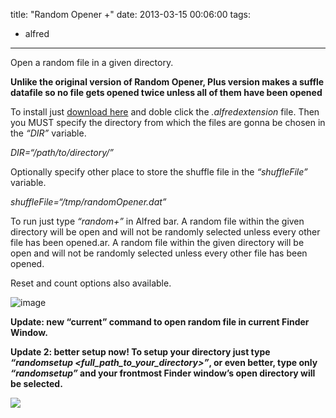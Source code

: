 title: "Random Opener +"
date: 2013-03-15 00:06:00
tags:
- alfred
---

Open a random file in a given directory.

**Unlike the original version of Random Opener, Plus version makes a suffle datafile so no file gets opened twice unless all of them have been opened**

<!-- more -->

To install just [download here](http://dl.dropbox.com/u/6859729/Alfred%20Extensions/Random%20Opener%2B.alfredextension) and doble click the _.alfredextension_ file. Then you MUST specify the directory from which the files are gonna be chosen in the _&ldquo;DIR&rdquo;_ variable.

_DIR=&ldquo;/path/to/directory/&rdquo;_

Optionally specify other place to store the shuffle file in the _&ldquo;shuffleFile&rdquo;_ variable.

_shuffleFile=&ldquo;/tmp/randomOpener.dat&rdquo;_

To run just type _&ldquo;random+&rdquo;_ in Alfred bar. A random file within the given directory will be open and will not be randomly selected unless every other file has been opened.ar. A random file within the given directory will be open and will not be randomly selected unless every other file has been opened.

Reset and count options also available.

![image](http://media.tumblr.com/bd12de893e40d3d779c5c34b0500550e/tumblr_inline_mknx3e3XqE1qz4rgp.png)

**Update: new &ldquo;current&rdquo; command to open random file in current Finder Window.**

**Update 2: better setup now!
 To setup your directory just type _&ldquo;randomsetup &lt;full_path_to_your_directory&gt;&rdquo;_, or even better, type only _&ldquo;randomsetup&rdquo;_ and your frontmost Finder window&rsquo;s open directory will be selected.**

**![](http://media.tumblr.com/d508547a630604bb2bd2408e72687da9/tumblr_inline_mlwd5r8w3P1qz4rgp.png)**
